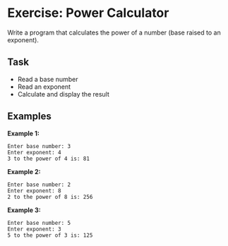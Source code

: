 # Exercise: Power Calculator

Write a program that calculates the power of a number (base raised to an exponent).

## Task
- Read a base number
- Read an exponent
- Calculate and display the result

## Examples
**Example 1:**
```
Enter base number: 3
Enter exponent: 4
3 to the power of 4 is: 81
```

**Example 2:**
```
Enter base number: 2
Enter exponent: 8
2 to the power of 8 is: 256
```

**Example 3:**
```
Enter base number: 5
Enter exponent: 3
5 to the power of 3 is: 125
```
